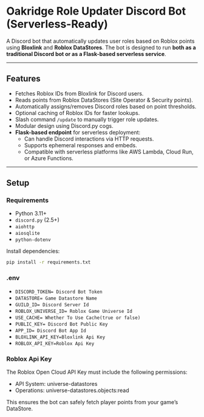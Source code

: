 # Oakridge Role Updater Discord Bot (Serverless-Ready)

A Discord bot that automatically updates user roles based on Roblox points using **Bloxlink** and **Roblox DataStores**. The bot is designed to run **both as a traditional Discord bot or as a Flask-based serverless service**.

---

## Features

- Fetches Roblox IDs from Bloxlink for Discord users.
- Reads points from Roblox DataStores (Site Operator & Security points).
- Automatically assigns/removes Discord roles based on point thresholds.
- Optional caching of Roblox IDs for faster lookups.
- Slash command `/update` to manually trigger role updates.
- Modular design using Discord.py cogs.
- **Flask-based endpoint** for serverless deployment:
  - Can handle Discord interactions via HTTP requests.
  - Supports ephemeral responses and embeds.
  - Compatible with serverless platforms like AWS Lambda, Cloud Run, or Azure Functions.
---

## Setup

### Requirements

- Python 3.11+
- `discord.py` (2.5+)
- `aiohttp`
- `aiosqlite`
- `python-dotenv`

Install dependencies:

```bash
pip install -r requirements.txt
```
### .env
- `DISCORD_TOKEN= Discord Bot Token`
- `DATASTORE= Game Datastore Name`
- `GUILD_ID= Discord Server Id`
- `ROBLOX_UNIVERSE_ID= Roblox Game Universe Id`
- `USE_CACHE= Whether To Use Cache(true or false)`
- `PUBLIC_KEY= Discord Bot Public Key`
- `APP_ID= Discord Bot App Id`
- `BLOXLINK_API_KEY=Bloxlink Api Key`
- `ROBLOX_API_KEY=Roblox Api Key`

###  Roblox Api Key
The Roblox Open Cloud API Key must include the following permissions:
- API System: universe-datastores
- Operations: universe-datastores.objects:read

This ensures the bot can safely fetch player points from your game’s DataStore.
